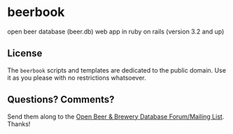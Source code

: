 # beerbook

open beer database (beer.db) web app in ruby on rails (version 3.2 and up)


## License

The `beerbook` scripts and templates are dedicated to the public domain.
Use it as you please with no restrictions whatsoever.

## Questions? Comments?

Send them along to the [Open Beer & Brewery Database Forum/Mailing List](http://groups.google.com/group/beerdb). Thanks!

